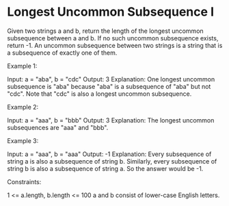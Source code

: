 # Longest Uncommon Subsequence I

Given two strings a and b, return the length of the longest uncommon subsequence between a and b. If no such uncommon subsequence exists, return -1.
An uncommon subsequence between two strings is a string that is a subsequence of exactly one of them.

Example 1:

Input: a = "aba", b = "cdc"
Output: 3
Explanation: One longest uncommon subsequence is "aba" because "aba" is a subsequence of "aba" but not "cdc".
Note that "cdc" is also a longest uncommon subsequence.

Example 2:

Input: a = "aaa", b = "bbb"
Output: 3
Explanation: The longest uncommon subsequences are "aaa" and "bbb".

Example 3:

Input: a = "aaa", b = "aaa"
Output: -1
Explanation: Every subsequence of string a is also a subsequence of string b. Similarly, every subsequence of string b is also a subsequence of string a. So the answer would be -1.

Constraints:

1 <= a.length, b.length <= 100
a and b consist of lower-case English letters.
